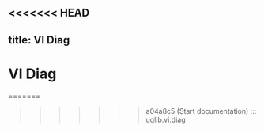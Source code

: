 <<<<<<< HEAD
---
title: VI Diag
---

# VI Diag

=======
>>>>>>> a04a8c5 (Start documentation)
::: uqlib.vi.diag